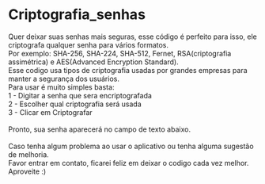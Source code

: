 # Criptografia_senhas
Quer deixar suas senhas mais seguras, esse código é perfeito para isso, ele criptografa qualquer senha para vários formatos.<br>
Por exemplo: SHA-256, SHA-224, SHA-512, Fernet, RSA(criptografia assimétrica) e AES(Advanced Encryption Standard).<br>
Esse codigo usa tipos de criptografia usadas por grandes empresas para manter a segurança dos usuários.<br>
Para usar é muito simples basta:<br>
1 - Digitar a senha que sera encriptografada<br>
2 - Escolher qual criptografia será usada<br>
3 - Clicar em Criptografar<br>
<br>
Pronto, sua senha aparecerá no campo de texto abaixo.<br>
<br>
Caso tenha algum problema ao usar o aplicativo ou tenha alguma sugestão de melhoria.<br>
Favor entrar em contato, ficarei feliz em deixar o codigo cada vez melhor.<br>
Aproveite :)<br>
